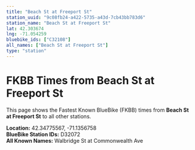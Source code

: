 ```yaml
---
title: "Beach St at Freeport St"
station_uuid: "9c08fb24-a422-5735-a43d-7cb43bb783d6"
station_name: "Beach St at Freeport St"
lat: 42.303674
lng: -71.054259
bluebike_ids: ["C32108"]
all_names: ["Beach St at Freeport St"]
type: "station"
---
```


# FKBB Times from Beach St at Freeport St

This page shows the Fastest Known BlueBike (FKBB) times from **Beach St at Freeport St** to all other stations.

**Location:** 42.34775567, -71.1356758  
**BlueBike Station IDs:** D32072  
**All Known Names:** Walbridge St at Commonwealth Ave

